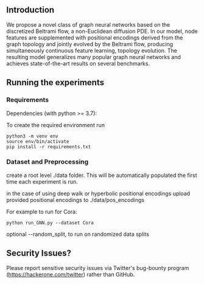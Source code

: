 ## Introduction

We propose a novel class of graph neural networks based on the discretized Beltrami flow, a non-Euclidean diffusion PDE. In our model, node features are supplemented with positional encodings derived from the graph topology and jointly evolved by the Beltrami flow, producing simultaneously continuous feature learning, topology evolution. The resulting model generalizes many popular graph neural networks
and achieves state-of-the-art results on several benchmarks.

## Running the experiments

### Requirements

Dependencies (with python >= 3.7):

To create the required environment run
```
python3 -m venv env
source env/bin/activate
pip install -r requirements.txt
```

### Dataset and Preprocessing

create a root level ./data folder. This will be automatically populated the first time each experiment is run.

in the case of using deep walk or hyperbolic positional encodings upload provided positional encodings to ./data/pos_encodings

For example to run for Cora:
```
python run_GNN.py --dataset Cora 
```
optional --random_split, to run on randomized data splits

## Security Issues?
Please report sensitive security issues via Twitter's bug-bounty program (https://hackerone.com/twitter) rather than GitHub.

